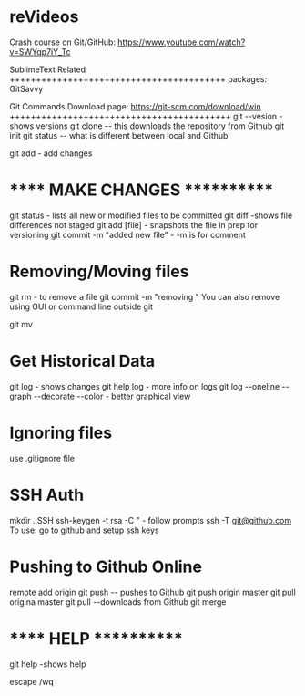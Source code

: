 reVideos 
==================================
Crash course on Git/GitHub: https://www.youtube.com/watch?v=SWYqp7iY_Tc

SublimeText Related
+++++++++++++++++++++++++++++++++++++++++
packages: GitSavvy
 
Git Commands
Download page: https://git-scm.com/download/win
++++++++++++++++++++++++++++++++++++++++++
git --vesion - shows versions
git clone <URL> -- this downloads the repository from Github
git init
git status -- what is different between local and Github

git add <filename> - add changes

**** MAKE CHANGES **********
============================
git status  	- lists all new or modified files to be committed
git diff 		-shows file differences not staged
git add [file] 	- snapshots the file in prep for versioning
git commit  -m "added new file" - -m is for comment

Removing/Moving files
=====================================
git rm <filename>  - to remove a file
git commit -m "removing <filename>"
You can also remove using GUI or command line outside git

git mv <filename> <source>

Get Historical Data
=========================
git log     - shows changes
git help log - more info on logs
git log --oneline --graph --decorate --color        - better graphical view

Ignoring files
==================================
use .gitignore file

SSH Auth
=====================
mkdir ..SSH
ssh-keygen -t rsa -C "<emailaddress> - follow prompts
ssh -T git@github.com
To use: go to github and setup ssh keys

Pushing to Github Online
====================================
remote add origin <account>
git push -- pushes to Github
git push origin master
git pull origina master
git pull --downloads from Github
git merge

**** HELP **********
============================
git help -shows help

escape /wq